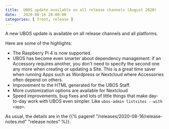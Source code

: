```yaml
---
title:  UBOS update available on all release channels (August 2020)
date:   2020-08-16 20:00:00
categories: [ front, release ]
---
```


A new UBOS update is available on all release channels and all platforms.

Here are some of the highlights:

* The Raspberry Pi 4 is now supported.
* UBOS has become even smarter about dependency management: if an Accessory requires
  another, you don't need to specify the second one any more when creating or updating
  a Site. This is a great time saver when running Apps such as Wordpress or Nextcloud
  where Accessories often depend on others.
* Improvement to the HTML generated for the UBOS Staff.
* More customization options are available for Nextcloud
* Speed improvements, bug fixes and lots of little things that make day-to-day
  work with UBOS even simpler. Like ``ubos-admin listsites --with <app>``.

As usual, the details are in the
{{% pageref "/releases/2020-08-16/release-notes.md" "release notes" %}}.

